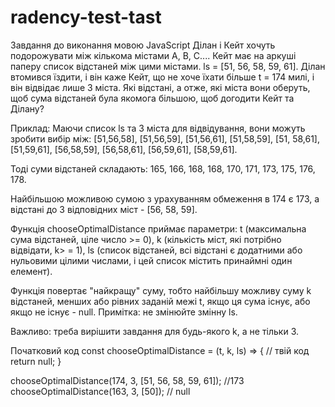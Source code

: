 # radency-test-tast
Завдання до виконання мовою JavaScript
Ділан і Кейт хочуть подорожувати між кількома містами А, В, С.... Кейт має на аркуші паперу список відстаней між цими містами. ls = [51, 56, 58, 59, 61]. Ділан втомився їздити, і він каже Кейт, що не хоче їхати більше t = 174 милі, і він відвідає лише 3 міста. Які відстані, а отже, які міста вони оберуть, щоб сума відстаней була якомога більшою, щоб догодити Кейт та Ділану?

Приклад:
Маючи список ls та 3 міста для відвідування, вони можуть зробити вибір між: [51,56,58], [51,56,59], [51,56,61], [51,58,59], [51, 58,61], [51,59,61], [56,58,59], [56,58,61], [56,59,61], [58,59,61].

Тоді суми відстаней складають: 165, 166, 168, 168, 170, 171, 173, 175, 176, 178.

Найбільшою можливою сумою з урахуванням обмеження в 174 є 173, а відстані до 3 відповідних міст - [56, 58, 59].

Функція chooseOptimalDistance приймає параметри:
t (максимальна сума відстаней, ціле число >= 0),
k (кількість міст, які потрібно відвідати, k> = 1),
ls (список відстаней, всі відстані є додатними або нульовими цілими числами, і цей список містить принаймні один елемент). 

Функція повертає "найкращу" суму, тобто найбільшу можливу суму k відстаней, менших або рівних заданій межі t, якщо ця сума існує, або якщо не існує - null. 
Примітка: не змінюйте змінну ls. 

Важливо: треба вирішити завдання для будь-якого k, а не тільки 3.

Початковий код
const chooseOptimalDistance = (t, k, ls) => {
    // твій код
    return null;
}

chooseOptimalDistance(174, 3, [51, 56, 58, 59, 61]); //173
chooseOptimalDistance(163, 3, [50]); // null
